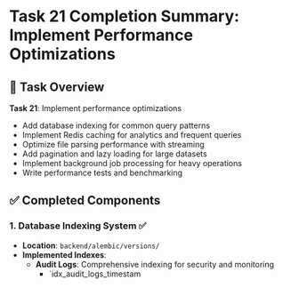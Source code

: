 # Task 21 Completion Summary: Implement Performance Optimizations

## 🎯 Task Overview
**Task 21**: Implement performance optimizations
- Add database indexing for common query patterns
- Implement Redis caching for analytics and frequent queries
- Optimize file parsing performance with streaming
- Add pagination and lazy loading for large datasets
- Implement background job processing for heavy operations
- Write performance tests and benchmarking

## ✅ Completed Components

### 1. Database Indexing System ✅
- **Location**: `backend/alembic/versions/`
- **Implemented Indexes**:
  - **Audit Logs**: Comprehensive indexing for security and monitoring
    - `idx_audit_logs_timestam